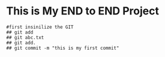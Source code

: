 # This is My END to END Project
````
#first insinilize the GIT
## git add
## git abc.txt
## git add.
## git commit -m "this is my first commit"